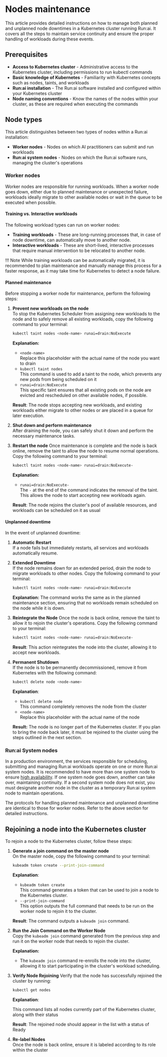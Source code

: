 # Nodes maintenance 

This article provides detailed instructions on how to manage both planned and unplanned node downtimes in a Kubernetes cluster running Run:ai. It covers all the steps to maintain service continuity and ensure the proper handling of workloads during these events.

## Prerequisites

* **Access to Kubernetes cluster** - Administrative access to the Kubernetes cluster, including permissions to run kubectl commands
* **Basic knowledge of Kubernetes** - Familiarity with Kubernetes concepts such as nodes, taints, and workloads
* **Run:ai installation** - The Run:ai software installed and configured within your Kubernetes cluster
* **Node naming conventions** - Know the names of the nodes within your cluster, as these are required when executing the commands

## Node types

This article distinguishes between two types of nodes within a Run:ai installation:

* **Worker nodes** - Nodes on which AI practitioners can submit and run workloads
* **Run:ai system nodes** - Nodes on which the Run:ai software runs, managing the cluster's operations

### Worker nodes

Worker nodes are responsible for running workloads. When a worker node goes down, either due to planned maintenance or unexpected failure, workloads ideally migrate to other available nodes or wait in the queue to be executed when possible.

#### Training vs. Interactive workloads

The following workload types can run on worker nodes: 

* **Training workloads** - These are long-running processes that, in case of node downtime, can automatically move to another node.
* **Interactive workloads** - These are short-lived, interactive processes that require manual intervention to be relocated to another node.

!!! Note
    While training workloads can be automatically migrated, it is recommended to plan maintenance and manually manage this process for a faster response, as it may take time for Kubernetes to detect a node failure.

#### Planned maintenance

Before stopping a worker node for maintenance, perform the following steps:

1. __Prevent new workloads on the node__  
   To stop the Kubernetes Scheduler from assigning new workloads to the node and to safely remove all existing workloads, copy the following command to your terminal:  

    ``` bash
    kubectl taint nodes <node-name> runai=drain:NoExecute
    ```

    __Explanation:__ 
    
    * `<node-name>`  
        Replace this placeholder with the actual name of the node you want to drain  
    * `kubectl taint nodes`  
        This command is used to add a taint to the node, which prevents any new pods from being scheduled on it  
    * `runai=drain:NoExecute`  
        This specific taint ensures that all existing pods on the node are evicted and rescheduled on other available nodes, if possible. 

    __Result__: The node stops accepting new workloads, and existing workloads either migrate to other nodes or are placed in a queue for later execution. 

2. __Shut down and perform maintenance__  
   After draining the node, you can safely shut it down and perform the necessary maintenance tasks. 

3. __Restart the node__ 
   Once maintenance is complete and the node is back online, remove the taint to allow the node to resume normal operations. Copy the following command to your terminal:  

    ``` bash
    kubectl taint nodes <node-name> runai=drain:NoExecute-
    ```

    __Explanation:__ 

    * `runai=drain:NoExecute-`  
      The `-` at the end of the command indicates the removal of the taint. This allows the node to start accepting new workloads again.

    __Result__: The node rejoins the cluster's pool of available resources, and workloads can be scheduled on it as usual

#### Unplanned downtime

In the event of unplanned downtime:

1. __Automatic Restart__  
    If a node fails but immediately restarts, all services and workloads automatically resume.  
2. __Extended Downtime__  
   If the node remains down for an extended period, drain the node to migrate workloads to other nodes. Copy the following command to your terminal:  

    ``` bash
    kubectl taint nodes <node-name> runai=drain:NoExecute
    ```

    __Explanation:__ The command works the same as in the planned maintenance section, ensuring that no workloads remain scheduled on the node while it is down.  

3. __Reintegrate the Node__ 
   Once the node is back online, remove the taint to allow it to rejoin the cluster's operations. Copy the following command to your terminal:  

    ``` bash
    kubectl taint nodes <node-name> runai=drain:NoExecute-
    ``` 
    __Result__: This action reintegrates the node into the cluster, allowing it to accept new workloads.  

4. __Permanent Shutdown__  
    If the node is to be permanently decommissioned, remove it from Kubernetes with the following command:  

    ``` bash
    kubectl delete node <node-name>
    ```  
    __Explanation__: 

    * `kubectl delete node`  
      This command completely removes the node from the cluster  
    * `<node-name>`  
      Replace this placeholder with the actual name of the node  

    __Result:__ The node is no longer part of the Kubernetes cluster. If you plan to bring the node back later, it must be rejoined to the cluster using the steps outlined in the next section.

### Run:ai System nodes

In a production environment, the services responsible for scheduling, submitting and managing Run:ai workloads operate on one or more Run:ai system nodes. It is recommended to have more than one system node to ensure [high availability](../config/ha.md). If one system node goes down, another can take over, maintaining continuity. If a second system node does not exist, you must designate another node in the cluster as a temporary Run:ai system node to maintain operations.

The protocols for handling planned maintenance and unplanned downtime are identical to those for worker nodes. Refer to the above section for detailed instructions. 

## Rejoining a node into the Kubernetes cluster

To rejoin a node to the Kubernetes cluster, follow these steps:

1. __Generate a join command on the master node__  
   On the master node, copy the following command to your terminal:  

    ``` bash
    kubeadm token create --print-join-command
    ``` 

    __Explanation__: 

    * `kubeadm token create`  
        This command generates a token that can be used to join a node to the Kubernetes cluster.  
    * `--print-join-command`  
        This option outputs the full command that needs to be run on the worker node to rejoin it to the cluster.

    __Result__: The command outputs a `kubeadm join` command. 
    
2. __Run the Join Command on the Worker Node__  
   Copy the `kubeadm join` command generated from the previous step and run it on the worker node that needs to rejoin the cluster.

    __Explanation:__  

    * The `kubeadm join` command re-enrolls the node into the cluster, allowing it to start participating in the cluster's workload scheduling. 

3. __Verify Node Rejoining__ 
   Verify that the node has successfully rejoined the cluster by running:  

    ``` bash
    kubectl get nodes
    ```

    __Explanation__:  

    This command lists all nodes currently part of the Kubernetes cluster, along with their status  
    
    __Result__: The rejoined node should appear in the list with a status of Ready 

4. __Re-label Nodes__  
    Once the node is back online, ensure it is labeled according to its role within the cluster

